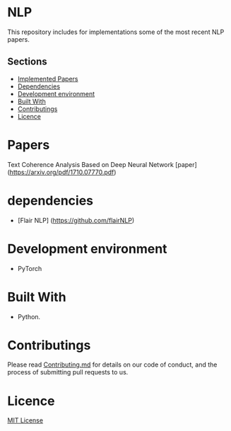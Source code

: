 # NLP
This repository includes for implementations some of the most recent NLP papers.


## Sections

- [Implemented Papers](#Papers)
- [Dependencies](#dependencies)
- [Development environment](#development-environment)
- [Built With](#built-with)
- [Contributings](#contributings)
- [Licence](#licence)

# Papers
Text Coherence Analysis Based on Deep Neural Network [paper] (https://arxiv.org/pdf/1710.07770.pdf)

# dependencies
- [Flair NLP] (https://github.com/flairNLP)

# Development environment
 - PyTorch
 
# Built With
- Python.

# Contributings
Please read [Contributing.md](https://github.com/AhmedSalemElhady/Scrabble-Game.ai/blob/master/CONTRIBUTING.md) for details on our code of conduct, and the process of submitting pull requests to us.

# Licence
[MIT License](https://github.com/AhmedSalemElhady/NLP/blob/master/LICENSE)
